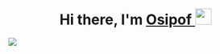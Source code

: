 <h1 align="center">Hi there, I'm <a href="https://github.com/Osipof" target="_blank">Osipof </a> 
<img src="https://github.com/blackcater/blackcater/raw/main/images/Hi.gif" height="32"/></h1>

![](https://komarev.com/ghpvc/?username=your-github-Osipof)
